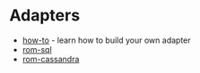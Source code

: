# Adapters

* [how-to](/learn/adapters/how-to) - learn how to build your own adapter
* [rom-sql](/learn/adapters/sql)
* [rom-cassandra](/learn/adapters/cassandra)
